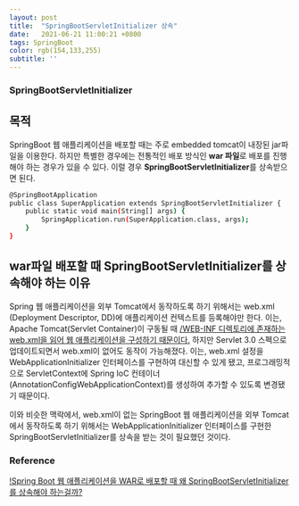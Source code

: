 ```yaml
---
layout: post
title:  "SpringBootServletInitializer 상속"
date:   2021-06-21 11:00:21 +0800
tags: SpringBoot 
color: rgb(154,133,255)
subtitle: ''
---
```


###  SpringBootServletInitializer

## 목적
SpringBoot 웹 애플리케이션을 배포할 때는 주로 embedded tomcat이 내장된 jar파일을 이용한다. 
하지만 특별한 경우에는 전통적인 배포 방식인 **war 파일**로 배포를 진행해야 하는 경우가 있을 수 있다. 
이럴 경우 **SpringBootServletInitializer**를 상속받으면 된다. 

```bash
@SpringBootApplication
public class SuperApplication extends SpringBootServletInitializer {
	public static void main(String[] args) {
		SpringApplication.run(SuperApplication.class, args);
	}
}
```

## war파일 배포할 때 SpringBootServletInitializer를 상속해야 하는 이유
Spring 웹 애플리케이션을 외부 Tomcat에서 동작하도록 하기 위해서는 web.xml (Deployment Descriptor, DD)에 애플리케이션 컨텍스트를 등록해야만 한다. 
이는, Apache Tomcat(Servlet Container)이 구동될 때 <u>/WEB-INF 디렉토리에 존재하는 web.xml을 읽어 웹 애플리케이션을 구성하기 때문이다.</u>
하지만 Servlet 3.0 스펙으로 업데이트되면서 web.xml이 없어도 동작이 가능해졌다. 이는, 
web.xml 설정을 WebApplicationInitializer 인터페이스를 구현하여 대신할 수 있게 됐고, 프로그래밍적으로 ServletContext에 
Spring IoC 컨테이너(AnnotationConfigWebApplicationContext)를 생성하여 추가할 수 있도록 변경됐기 때문이다.

이와 비슷한 맥락에서, web.xml이 없는 SpringBoot 웹 애플리케이션을 외부 Tomcat에서 동작하도록 하기 위해서는 WebApplicationInitializer 인터페이스를 구현한 
SpringBootServletInitializer를 상속을 받는 것이 필요했던 것이다.


### Reference
[!Spring Boot 웹 애플리케이션을 WAR로 배포할 때 왜 SpringBootServletInitializer를 상속해야 하는걸까?](https://medium.com/@SlackBeck/spring-boot-%EC%9B%B9-%EC%95%A0%ED%94%8C%EB%A6%AC%EC%BC%80%EC%9D%B4%EC%85%98%EC%9D%84-war%EB%A1%9C-%EB%B0%B0%ED%8F%AC%ED%95%A0-%EB%95%8C-%EC%99%9C-springbootservletinitializer%EB%A5%BC-%EC%83%81%EC%86%8D%ED%95%B4%EC%95%BC-%ED%95%98%EB%8A%94%EA%B1%B8%EA%B9%8C-a07b6fdfbbde)